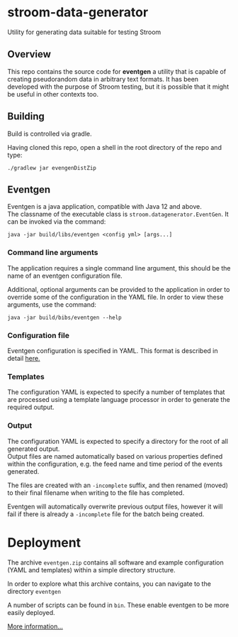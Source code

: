 # stroom-data-generator
Utility for generating data suitable for testing Stroom

## Overview
This repo contains the source code for **eventgen** a utility that is capable of creating pseudorandom data
in arbitrary text formats.  It has been developed with the purpose of Stroom testing, but it is possible
that it might be useful in other contexts too.

## Building
Build is controlled via gradle.  

Having cloned this repo, open a shell in the root directory of the repo and type:
```shell script
./gradlew jar evengenDistZip
```

## Eventgen
Eventgen is a java application, compatible with Java 12 and above.  
The classname of the executable class is `stroom.datagenerator.EventGen`.
It can be invoked via the command:
```
java -jar build/libs/eventgen <config yml> [args...]
```
### Command line arguments
The application requires a single command line argument, this should be the name of an eventgen configuration file.

Additional, optional arguments can be provided to the application in order to override some of the configuration in the YAML file.
In order to view these arguments, use the command:
```
java -jar build/bibs/eventgen --help
```

### Configuration file
Eventgen configuration is specified in YAML.  This format is described in detail [here.](config.md)

### Templates
The configuration YAML is expected to specify a number of templates that are processed using a template language processor 
in order to generate the required output.

### Output
The configuration YAML is expected to specify a directory for the root of all generated output.  
Output files are named automatically based on various properties defined within the configuration, e.g. the feed name
and time period of the events generated.

The files are created with an `-incomplete` suffix, and then renamed (moved) to their final filename when writing to
the file has completed. 

Eventgen will automatically overwrite previous output files, however it will fail if there is already a `-incomplete` 
file for the batch being created.

# Deployment
The archive `eventgen.zip` contains all software and example configuration (YAML and templates) 
within a simple directory structure.

In order to explore what this archive contains, you can navigate to the directory `eventgen`

A number of scripts can be found in `bin`.  These enable eventgen to be more easily deployed.

[More information...](deployment.md)